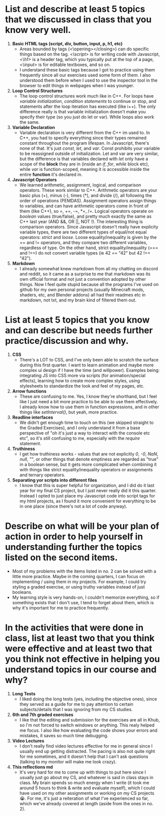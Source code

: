 # List and describe at least 5 topics that we discussed in class that you know very well.

1. **Basic HTML tags (script, div, button, input, p, h1, etc)**
    * Areas bounded by tags (<\opening><\/closing>) can do specific things based on the tag. *<\script>* is for writing code with Javascript, *<\h1>* is a header tag, which you typically put at the top of a page, *<\input>* is for editable textboxes, and so on.
    * I understand these basic tags because I got to practice using them frequently since all our exercises used some form of them. I also understood them before when I used to use the inspector tool in the browser to edit things in webpages when I was younger.
2. **Loop Control Structures**
    * The loop control structures work much like in C++. For loops have *variable initialization*, *condition statements* to continue or stop, and statements after the loop iteration has executed (like i++). The only difference really is that variable initialization doesn't make you specify their type (so you just do let or var). While loops also work the same.
3. **Variable Declaration**
    * Variable declaration is very different from the C++ im used to. In C++, you had to specify everything since their types remained constant throughout the program lifespan. In Javascript, there's none of that. It's just *const*, *let*, and *var*. Const prohibits your variable to be reassigned outside of initialization. Let and var are very similar, but the difference is that variables declared with *let* only have a scope of the **block** they are in (inside an *if*, *for*, *while* block etc), while *var* is function-scoped, meaning it is accessible inside the entire **function** it's declared in.
4. **Javascript Operators**
    * We learned arithmetic, assignment, logical, and comparison operators. These work similar to C++. Arithmetic operators are your basic plus (+), minus (-), times (\*), and divide (/), all following the order of operations (PEMDAS). Assignment operators assign things to variables, and can have arithmetic operators come in front of them (like C++), so =, +=, -=, \*=, /=. Logical operators operate on *boolean* values (true/false), and pretty much exactly the same as C++ last year (AND &&, OR ||, NOT !). The interesting thing is comparison operators. Since Javascript doesn't really have explicity variable types, there are two different types of equal/not equal operators: *strict* and *loose*. Loose equality/inequality is given by the == and != operators, and they compare two different variables, regardless of type. On the other hand, strict equality/inequality (=== and !==) do not convert variable types (ie 42 == "42" but 42 !== "42").
5. **Markdown**
    * I already somewhat knew markdown from all my chatting on discord and reddit, so it came as a surprise to me that markdown was its own official format and not just a convention adopted by other things. Now I feel quite stupid because all the programs I've used on github for my own personal projects (usually Minecraft mods, shaders, etc, and Blender addons) all had their readmes etc in markdown, not txt, and my brain kind of filtered them out.

# List at least 5 topics that you know and can describe but needs further practice/discussion and why.

1. **CSS**
    * There's a LOT to CSS, and I've only been able to scratch the surface during this first quarter. I want to learn animation and maybe more complex ui design if I have the time (and willpower). Examples being: integrating JS into CSS more via scripts (for animation/special effects), learning how to create more complex styles, using stylesheets to standardize the look and feel of my pages, etc.
2. **Arrow functions**
    * These are confusing to me. Yes, I know they're shorthand, but I feel like I just need a bit more practice to be able to use them effectively. I already know how to use them in function expressions, and in other things like *setInterval()*, but yeah, more practice.
3. **Readline interfaces**
    *  We didn't get enough time to touch on this (we skipped straight to the Graded Exercises), and I only understand it from a base perspective of "oh it's just a way to interact with the console etc etc", so it's still confusing to me, especially with the *require* statement.
4. **Truthiness**
    * I get how truthiness works - values that are not explicitly *0*, *-0*, *NaN*, *null*, *""*, or other things that denote emptiness are regarded as "true" in a boolean sense, but it gets more complicated when combining it with things like strict equality/inequality operators or assignments and ternary operators.
5. **Separating yor scripts into different files**
    * I know that this is super helpful for organization, and I did do it last year for my final CS project, but I just never really did it this quarter. Instead I opted to just place my Javascript code into script tags for my html projects, as I found it more convenient for everything to be in one place (since there's not a lot of code anyway).

# Describe on what will be your plan of action in order to help yourself in understanding further the topics listed on the second items.
* Most of my problems with the items listed in no. 2 can be solved with a little more practice. Maybe in the coming quarters, I can focus on implementing / using them in my projects. For example, I could try styling a graded exercise, or using truthy variables instead of just booleans.
* My learning style is very hands-on, I couldn't memorize everything, so if something exists that I don't use, I tend to forget about them, which is why it's important for me to practice frequently.

# In the activities that were done in class, list at least two that you think were effective and at least two that you think not effective in helping you understand topics in our course and why?
1. **Long Tests**
    * I liked doing the long tests (yes, including the objective ones), since they served as a guide for me to pay attention to certain subjects/details that I was ignoring from my CS studies.
2. **6th and 7th graded exercises**
    * I like that the editing and submission for the exercises are all in Khub, so I'm not forced to switch windows or anything. This realy helped me focus. I also like how evaluating the code shows your errors and mistakes, it saves so much time debugging.
3. **Video Lectures**
    * I don't really find video lectures effective for me in general since I usually end up getting distracted. The pacing is also not quite right for me sometimes, and it doesn't help that I can't ask questions (talking to my monitor will make me look crazy).
4. **This reflections md**
    * It's very hard for me to come up with things to put here since I usually just go about my CS, and whatever is said in class stays in class. My brain spends so much energy when I write (it took me around 5 hours to think & write and evaluate myself), which I could have used on my other assignments or working on my CS projects :sob:. For me, it's just a reiteration of what I've experienced so far, which we've already covered at length (aside from the ones in no. 2).